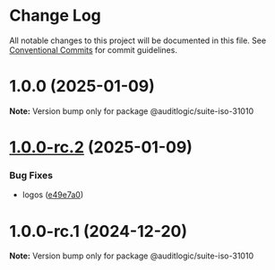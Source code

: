 # Change Log

All notable changes to this project will be documented in this file.
See [Conventional Commits](https://conventionalcommits.org) for commit guidelines.

# 1.0.0 (2025-01-09)

**Note:** Version bump only for package @auditlogic/suite-iso-31010





# [1.0.0-rc.2](https://github.com/auditlogic/suite/compare/@auditlogic/suite-iso-31010@1.0.0-rc.1...@auditlogic/suite-iso-31010@1.0.0-rc.2) (2025-01-09)


### Bug Fixes

* logos ([e49e7a0](https://github.com/auditlogic/suite/commit/e49e7a02bf4796ad65ffe6748e4a155ad580ae87))





# 1.0.0-rc.1 (2024-12-20)

**Note:** Version bump only for package @auditlogic/suite-iso-31010
